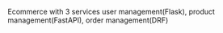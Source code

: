 Ecommerce with 3 services user management(Flask), product management(FastAPI), order management(DRF)